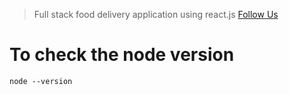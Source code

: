 > Full stack food delivery application using react.js
> [Follow Us](https://codewithvetri.web.app)

# To check the node version

```
node --version
```
